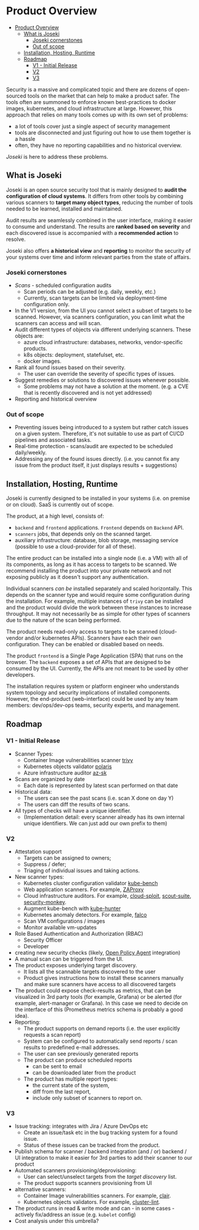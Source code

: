 # Product Overview

- [Product Overview](#product-overview)
  - [What is Joseki](#what-is-joseki)
    - [Joseki cornerstones](#joseki-cornerstones)
    - [Out of scope](#out-of-scope)
  - [Installation, Hosting, Runtime](#installation-hosting-runtime)
  - [Roadmap](#roadmap)
    - [V1 - Initial Release](#v1---initial-release)
    - [V2](#v2)
    - [V3](#v3)

Security is a massive and complicated topic and there are dozens of open-sourced tools on the market that can help to make a product safer. The tools often are summoned to enforce known best-practices to docker images, kubernetes, and cloud infrastructure at large. However, this approach that relies on many tools comes up with its own set of problems:

- a lot of tools cover just a single aspect of security management
- tools are disconnected and just figuring out how to use them together is a hassle
- often, they have no reporting capabilities and no historical overview.

*Joseki* is here to address these problems.

## What is Joseki

Joseki is an open source security tool that is mainly designed to **audit the configuration of cloud systems**. It differs from other tools by combining various scanners to **target many object types**, reducing the number of tools needed to be learned, installed and maintained.

Audit results are seamlessly combined in the user interface, making it easier to consume and understand. The results are **ranked based on severity** and each discovered issue is accompanied with a **recommended action** to resolve.

Joseki also offers **a historical view** and **reporting** to monitor the security of your systems over time and inform relevant parties from the state of affairs.

### Joseki cornerstones

- *Scans* - scheduled configuration audits
  - Scan periods can be adjusted (e.g. daily, weekly, etc.)
  - Currently, scan targets can be limited via deployment-time configuration only.
- In the V1 version, from the UI you cannot select a subset of targets to be scanned. However, via scanners configuration, you can limit what the scanners can access and will scan.
- Audit different types of objects via different underlying scanners. These objects are:
  - azure cloud infrastructure: databases, networks, vendor-specific products.
  - k8s objects: deployment, statefulset, etc.
  - docker images.
- Rank all found issues based on their severity.
  - The user can override the severity of specific types of issues.
- Suggest remedies or solutions to discovered issues whenever possible.
  - Some problems may not have a solution at the moment. (e.g. a CVE that is recently discovered and is not yet addressed)
- Reporting and historical overview

### Out of scope

- Preventing issues being introduced to a system but rather catch issues on a given system. Therefore, it's not suitable to use as part of CI/CD pipelines and associated tasks.
- Real-time protection - scans/audit are expected to be scheduled daily/weekly.
- Addressing any of the found issues directly. (i.e. you cannot fix any issue from the product itself, it just displays results + suggestions)

## Installation, Hosting, Runtime

Joseki is currently designed to be installed in your systems (i.e. on premise or on cloud). SaaS is currently out of scope.

The product, at a high level, consists of:

- `backend` and `frontend` applications. `Frontend` depends on `Backend` API.
- `scanners` jobs, that depends only on the scanned target.
- auxiliary infrastructure: database, blob storage, messaging service (possible to use a cloud-provider for all of these).

The entire product can be installed into a single node (i.e. a VM) with all of its components, as long as it has access to targets to be scanned. We recommend installing the product into your private network and not exposing publicly as it doesn't support any authentication.

Individual scanners *can be* installed separately and scaled horizontally. This depends on the scanner type and would require some configuration during the installation. For example, multiple instances of `trivy` can be installed and the product would divide the work between these instances to increase throughput. It may not necessarily be as simple for other types of scanners due to the nature of the scan being performed.

The product needs read-only access to targets to be scanned (cloud-vendor and/or kubernetes APIs). Scanners have each their own configuration. They can be enabled or disabled based on needs.

The product `frontend` is a Single Page Application (SPA) that runs on the browser. The `backend` exposes a set of APIs that are designed to be consumed by the UI. Currently, the APIs are not meant to be used by other developers.

The installation requires system or platform engineer who understands system topology and security implications of installed components. However, the end-product (web-interface) could be used by any team members: dev/ops/dev-ops teams, security experts, and management.

## Roadmap

### V1 - Initial Release

- Scanner Types:
  - Container Image vulnerabilities scanner [trivy](https://github.com/aquasecurity/trivy)
  - Kubernetes objects validator [polaris](https://github.com/FairwindsOps/polaris)
  - Azure infrastructure auditor [az-sk](https://github.com/azsk/DevOpsKit)
- Scans are organized by date
  - Each date is represented by latest scan performed on that date
- Historical data:
  - The users can see the past scans (i.e. scan X done on day Y)
  - The users can diff the results of two scans.
- All types of checks will have a unique identifier.
  - (Implementation detail: every scanner already has its own internal unique identifiers. We can just add our own prefix to them)

### V2

- Attestation support
  - Targets can be assigned to owners;
  - Suppress / defer;
  - Triaging of individual issues and taking actions.
- New scanner types:
  - Kubernetes cluster configuration validator [kube-bench](https://github.com/aquasecurity/kube-bench)
  - Web application scanners. For example, [ZAProxy](https://github.com/zaproxy/zaproxy)
  - Cloud infrastructure auditors. For example, [cloud-sploit](https://github.com/cloudsploit), [scout-suite](https://github.com/nccgroup/ScoutSuite), [security-monkey](https://github.com/Netflix/security_monkey).
  - Augment kube-bench with [kube-hunter](https://github.com/aquasecurity/kube-hunter)
  - Kubernetes anomaly detectors. For example, [falco](https://github.com/falcosecurity/falco)
  - Scan VM configurations / images
  - Monitor available vm-updates
- Role Based Authentication and Authorization (RBAC)
  - Security Officer
  - Developer
- creating new security checks (likely, [Open Policy Agent](https://www.openpolicyagent.org/) integration)
- A manual scan can be triggered from the UI.
- The product exposes underlying target discovery.
  - It lists all the scannable targets discovered to the user
  - Product gives instructions how to install these scanners manually and make sure scanners have access to all discovered targets
- The product could expose check-results as metrics, that can be visualized in 3rd party tools (for example, Grafana) or be alerted (for example, alert-manager or Grafana). In this case we need to decide on the interface of this (Prometheus metrics schema is probably a good idea).
- Reporting:
  - The product supports on demand reports (i.e. the user explicitly requests a scan report)
  - System can be configured to automatically send reports / scan results to predefined e-mail addresses.
  - The user can see previously generated reports
  - The product can produce scheduled reports
    - can be sent to email
    - can be downloaded later from the product
  - The product has multiple report types:
    - the current state of the system,
    - diff from the last report,
    - include only subset of scanners to report on.

### V3

- Issue tracking: integrates with Jira / Azure DevOps etc
  - Create an issue/task etc in the bug tracking system for a found issue.
  - Status of these issues can be tracked from the product.
- Publish schema for scanner / backend integration (and / or) backend / UI integration to make it easier for 3rd parties to add their scanner to our product
- Automated scanners provisioning/deprovisioning:
  - User can select/unselect targets from the *target discovery* list.
  - The product supports scanners provisioning from UI
- alternative scanners:
  - Container Image vulnerabilities scanners. For example, [clair](https://github.com/quay/clair).
  - Kubernetes objects validators. For example, [cluster-lint](https://github.com/digitalocean/clusterlint).
- The product runs in read & write mode and can - in some cases - actively fix/address an issue (e.g. `kubelet` config)
- Cost analysis under this umbrella?

